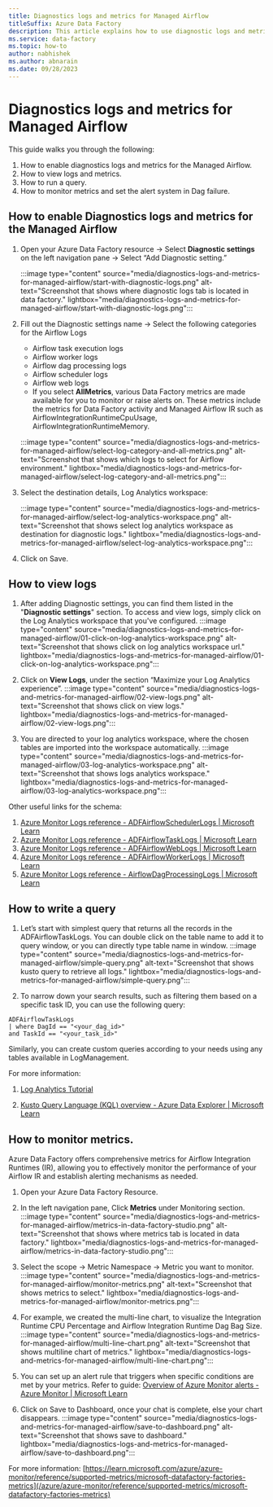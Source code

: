 ```yaml
---
title: Diagnostics logs and metrics for Managed Airflow
titleSuffix: Azure Data Factory
description: This article explains how to use diagnostic logs and metrics to monitor Airflow IR.
ms.service: data-factory
ms.topic: how-to
author: nabhishek
ms.author: abnarain
ms.date: 09/28/2023
---
```


# Diagnostics logs and metrics for Managed Airflow

This guide walks you through the following:

1. How to enable diagnostics logs and metrics for the Managed Airflow.
2. How to view logs and metrics.
3. How to run a query.
4. How to monitor metrics and set the alert system in Dag failure.

## How to enable Diagnostics logs and metrics for the Managed Airflow

1. Open your Azure Data Factory resource -> Select **Diagnostic settings** on the left navigation pane -> Select “Add Diagnostic setting.”

   :::image type="content" source="media/diagnostics-logs-and-metrics-for-managed-airflow/start-with-diagnostic-logs.png" alt-text="Screenshot that shows where diagnostic logs tab is located in data factory." lightbox="media/diagnostics-logs-and-metrics-for-managed-airflow/start-with-diagnostic-logs.png":::

2. Fill out the Diagnostic settings name -> Select the following categories for the Airflow Logs

   - Airflow task execution logs
   - Airflow worker logs
   - Airflow dag processing logs
   - Airflow scheduler logs
   - Airflow web logs
   - If you select **AllMetrics**, various Data Factory metrics are made available for you to monitor or raise alerts on. These metrics include the metrics for Data Factory activity and Managed Airflow IR such as AirflowIntegrationRuntimeCpuUsage, AirflowIntegrationRuntimeMemory.

   :::image type="content" source="media/diagnostics-logs-and-metrics-for-managed-airflow/select-log-category-and-all-metrics.png" alt-text="Screenshot that shows which logs to select for Airflow environment." lightbox="media/diagnostics-logs-and-metrics-for-managed-airflow/select-log-category-and-all-metrics.png":::

3. Select the destination details, Log Analytics workspace:

   :::image type="content" source="media/diagnostics-logs-and-metrics-for-managed-airflow/select-log-analytics-workspace.png" alt-text="Screenshot that shows select log analytics workspace as destination for diagnostic logs." lightbox="media/diagnostics-logs-and-metrics-for-managed-airflow/select-log-analytics-workspace.png":::

4. Click on Save.

## How to view logs

1. After adding Diagnostic settings, you can find them listed in the "**Diagnostic settings**" section. To access and view logs, simply click on the Log Analytics workspace that you've configured.
   :::image type="content" source="media/diagnostics-logs-and-metrics-for-managed-airflow/01-click-on-log-analytics-workspace.png" alt-text="Screenshot that shows click on log analytics workspace url." lightbox="media/diagnostics-logs-and-metrics-for-managed-airflow/01-click-on-log-analytics-workspace.png":::

2. Click on **View Logs**, under the section “Maximize your Log Analytics experience”.
   :::image type="content" source="media/diagnostics-logs-and-metrics-for-managed-airflow/02-view-logs.png" alt-text="Screenshot that shows click on view logs." lightbox="media/diagnostics-logs-and-metrics-for-managed-airflow/02-view-logs.png":::

3. You are directed to your log analytics workspace, where the chosen tables are imported into the workspace automatically.
   :::image type="content" source="media/diagnostics-logs-and-metrics-for-managed-airflow/03-log-analytics-workspace.png" alt-text="Screenshot that shows logs analytics workspace." lightbox="media/diagnostics-logs-and-metrics-for-managed-airflow/03-log-analytics-workspace.png":::

Other useful links for the schema:

1. [Azure Monitor Logs reference - ADFAirflowSchedulerLogs | Microsoft Learn](/azure/azure-monitor/reference/tables/ADFAirflowSchedulerLogs)
2. [Azure Monitor Logs reference - ADFAirflowTaskLogs | Microsoft Learn](/azure/azure-monitor/reference/tables/adfairflowtasklogs)
3. [Azure Monitor Logs reference - ADFAirflowWebLogs | Microsoft Learn](/azure/azure-monitor/reference/tables/adfairflowweblogs)
4. [Azure Monitor Logs reference - ADFAirflowWorkerLogs | Microsoft Learn](/azure/azure-monitor/reference/tables/adfairflowworkerlogs)
5. [Azure Monitor Logs reference - AirflowDagProcessingLogs | Microsoft Learn](/azure/azure-monitor/reference/tables/AirflowDagProcessingLogs)

## How to write a query

1. Let’s start with simplest query that returns all the records in the ADFAirflowTaskLogs.
   You can double click on the table name to add it to query window, or you can directly type table name in window.
:::image type="content" source="media/diagnostics-logs-and-metrics-for-managed-airflow/simple-query.png" alt-text="Screenshot that shows kusto query to retrieve all logs." lightbox="media/diagnostics-logs-and-metrics-for-managed-airflow/simple-query.png":::

2. To narrow down your search results, such as filtering them based on a specific task ID, you can use the following query:

```kusto
ADFAirflowTaskLogs
| where DagId == "<your_dag_id>"
and TaskId == "<your_task_id>"
```

Similarly, you can create custom queries according to your needs using any tables available in LogManagement.

For more information:

1. [Log Analytics Tutorial](../azure-monitor/logs/log-analytics-tutorial.md)

2. [Kusto Query Language (KQL) overview - Azure Data Explorer | Microsoft Learn](/azure/data-explorer/kusto/query/)

## How to monitor metrics.

Azure Data Factory offers comprehensive metrics for Airflow Integration Runtimes (IR), allowing you to effectively monitor the performance of your Airflow IR and establish alerting mechanisms as needed.

1. Open your Azure Data Factory Resource.

2. In the left navigation pane, Click **Metrics** under Monitoring section.
   :::image type="content" source="media/diagnostics-logs-and-metrics-for-managed-airflow/metrics-in-data-factory-studio.png" alt-text="Screenshot that shows where metrics tab is located in data factory." lightbox="media/diagnostics-logs-and-metrics-for-managed-airflow/metrics-in-data-factory-studio.png":::

3. Select the scope -> Metric Namespace -> Metric you want to monitor.
   :::image type="content" source="media/diagnostics-logs-and-metrics-for-managed-airflow/monitor-metrics.png" alt-text="Screenshot that shows metrics to select." lightbox="media/diagnostics-logs-and-metrics-for-managed-airflow/monitor-metrics.png":::

4. For example, we created the multi-line chart, to visualize the Integration Runtime CPU Percentage and Airflow Integration Runtime Dag Bag Size.
   :::image type="content" source="media/diagnostics-logs-and-metrics-for-managed-airflow/multi-line-chart.png" alt-text="Screenshot that shows multiline chart of metrics." lightbox="media/diagnostics-logs-and-metrics-for-managed-airflow/multi-line-chart.png":::

5. You can set up an alert rule that triggers when specific conditions are met by your metrics.
   Refer to guide: [Overview of Azure Monitor alerts - Azure Monitor | Microsoft Learn](/azure/azure-monitor/alerts/alerts-overview)

6. Click on Save to Dashboard, once your chat is complete, else your chart disappears.
   :::image type="content" source="media/diagnostics-logs-and-metrics-for-managed-airflow/save-to-dashboard.png" alt-text="Screenshot that shows save to dashboard." lightbox="media/diagnostics-logs-and-metrics-for-managed-airflow/save-to-dashboard.png":::

For more information: [https://learn.microsoft.com/azure/azure-monitor/reference/supported-metrics/microsoft-datafactory-factories-metrics](/azure/azure-monitor/reference/supported-metrics/microsoft-datafactory-factories-metrics)
